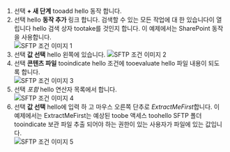 1. 선택 **+ 새 단계** tooadd hello 동작 합니다.  
2. 선택 hello **동작 추가** 링크 합니다. 검색할 수 있는 모든 작업에 대 한 있습니다이 열립니다 hello 검색 상자 tootake를 것인지 합니다. 이 예제에서는 SharePoint 동작을 사용합니다.    
   ![SFTP 조건 이미지 1](./media/connectors-create-api-sftp/condition-1.png)    
3. 선택 **값 선택** hello 왼쪽에 있습니다. 
   ![SFTP 조건 이미지 2](./media/connectors-create-api-sftp/condition-2.png)    
4. 선택 **콘텐츠 파일** tooindicate hello 조건에 tooevaluate hello 파일 내용이 되도록 합니다.      
   ![SFTP 조건 이미지 3](./media/connectors-create-api-sftp/condition-3.png)   
5. 선택 *포함* hello 연산자 목록에서 합니다.       
   ![SFTP 조건 이미지 4](./media/connectors-create-api-sftp/condition-4.png)   
6. 선택 **값 선택** hello에 입력 하 고 마우스 오른쪽 단추로 *ExtractMeFirst*합니다. 이 예제에서는 ExtractMeFirst는 예상된 toobe 액세스 toohello SFTP 폴더 tooindicate 보관 파일 추출 되어야 하는 권한이 있는 사용자가 파일에 있는 값입니다.  
   ![SFTP 조건 이미지 5](./media/connectors-create-api-sftp/condition-5.png)   

